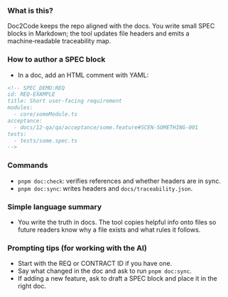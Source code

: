 <!--══════════════════════════════════════════════════
  ╔══════════════════════════════════════════════════════╗
  ║  ░  D O C  →  C O D E   G U I D E  ░░░░░░░░░░░░░░░░░  ║
  ║                                                      ║
  ║                                                      ║
  ║                                                      ║
  ║                                                      ║
  ║           ╌╌  P L A C E H O L D E R  ╌╌              ║
  ║                                                      ║
  ║                                                      ║
  ║                                                      ║
  ║                                                      ║
  ╚══════════════════════════════════════════════════════╝
    • WHAT ▸ How to author SPEC blocks and run sync
    • WHY  ▸ Docs are the master; code mirrors the docs
    • HOW  ▸ Add SPEC blocks, run pnpm doc:sync, open PR
-->

### What is this?

Doc2Code keeps the repo aligned with the docs. You write small SPEC blocks in Markdown; the tool updates file headers and emits a machine‑readable traceability map.

### How to author a SPEC block

- In a doc, add an HTML comment with YAML:

```md
<!-- SPEC_DEMO:REQ
id: REQ-EXAMPLE
title: Short user-facing requirement
modules:
  - core/someModule.ts
acceptance:
  - docs/12-qa/qa/acceptance/some.feature#SCEN-SOMETHING-001
tests:
  - tests/some.spec.ts
-->
```

### Commands

- `pnpm doc:check`: verifies references and whether headers are in sync.
- `pnpm doc:sync`: writes headers and `docs/traceability.json`.

### Simple language summary

- You write the truth in docs. The tool copies helpful info onto files so future readers know why a file exists and what rules it follows.

### Prompting tips (for working with the AI)

- Start with the REQ or CONTRACT ID if you have one.
- Say what changed in the doc and ask to run `pnpm doc:sync`.
- If adding a new feature, ask to draft a SPEC block and place it in the right doc.

<!-- DOC META: VERSION=1.0 | UPDATED=2025-09-17T20:45:45Z -->
